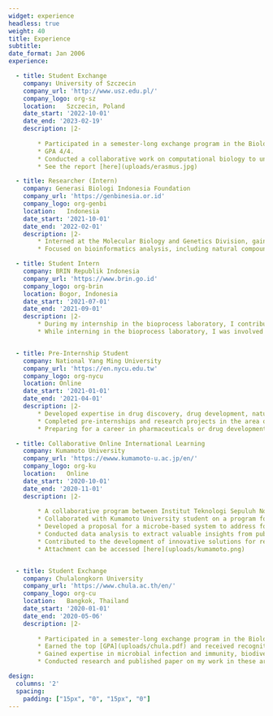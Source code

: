 ```yaml
---
widget: experience
headless: true
weight: 40
title: Experience
subtitle:
date_format: Jan 2006
experience:

  - title: Student Exchange
    company: University of Szczecin
    company_url: 'http://www.usz.edu.pl/'
    company_logo: org-sz
    location:   Szczecin, Poland
    date_start: '2022-10-01'
    date_end: '2023-02-19'
    description: |2-
        
        * Participated in a semester-long exchange program in the Biology Department under the **Erasmus+ Scholarship**.
        * GPA 4/4.
        * Conducted a collaborative work on computational biology to understand more about miRNA application as a biomarker, see the [publication](https://edodanilyan.com/publication/mirna/).
        * See the report [here](uploads/erasmus.jpg)

  - title: Researcher (Intern)
    company: Generasi Biologi Indonesia Foundation
    company_url: 'https://genbinesia.or.id'
    company_logo: org-genbi
    location:   Indonesia
    date_start: '2021-10-01'
    date_end: '2022-02-01'
    description: |2-
        * Interned at the Molecular Biology and Genetics Division, gaining experience in bioinformatics analysis, including natural compound modeling and molecular docking.
        * Focused on bioinformatics analysis, including natural compound modeling and molecular docking.

  - title: Student Intern
    company: BRIN Republik Indonesia
    company_url: 'https://www.brin.go.id'
    company_logo: org-brin
    location: Bogor, Indonesia
    date_start: '2021-07-01'
    date_end: '2021-09-01'
    description: |2-
        * During my internship in the bioprocess laboratory, I contributed to the evaluation of microalgae growth medium of Coellastrella sp. and presented the findings through data visualization.
        * While interning in the bioprocess laboratory, I was involved in international competition and became a semi-finalist in the APEC YES Challenge.


  - title: Pre-Internship Student
    company: National Yang Ming University
    company_url: 'https://en.nycu.edu.tw'
    company_logo: org-nycu
    location: Online
    date_start: '2021-01-01'
    date_end: '2021-04-01'
    description: |2-
        * Developed expertise in drug discovery, drug development, natural product exploration, and computational studies on molecular docking and molecular dynamics.
        * Completed pre-internships and research projects in the area of natural product exploration.
        * Preparing for a career in pharmaceuticals or drug development, where I hope to use my knowledge and skills to contribute to the development of new and effective treatments for diseases.

  - title: Collaborative Online International Learning
    company: Kumamoto University
    company_url: 'https://ewww.kumamoto-u.ac.jp/en/'
    company_logo: org-ku
    location:   Online
    date_start: '2020-10-01'
    date_end: '2020-11-01'
    description: |2-
        
        * A collaborative program between Institut Teknologi Sepuluh Nopember and Kumamoto University
        * Collaborated with Kumamoto University student on a program focused on biomass utilization as a renewable energy source.
        * Developed a proposal for a microbe-based system to address food waste issue in Surabaya.
        * Conducted data analysis to extract valuable insights from public waste data.
        * Contributed to the development of innovative solutions for renewable energy and waste management.
        * Attachment can be accessed [here](uploads/kumamoto.png)


  - title: Student Exchange
    company: Chulalongkorn University
    company_url: 'https://www.chula.ac.th/en/'
    company_logo: org-cu
    location:   Bangkok, Thailand
    date_start: '2020-01-01'
    date_end: '2020-05-06'
    description: |2-
        
        * Participated in a semester-long exchange program in the Biology Department under the **ASEAN & NON-ASEAN Scholarship**.
        * Earned the top [GPA](uploads/chula.pdf) and received recognition for my outstanding work on my special project about biological control for _Michania mirachanta_ in Saraburi, Thailand, under the supervision of Prof. Chatchawan Chaisuekul.
        * Gained expertise in microbial infection and immunity, biodiversity, environmental science, and other key topics in biology.
        * Conducted research and published paper on my work in these areas.

design:
  columns: '2'
  spacing:
    padding: ["15px", "0", "15px", "0"]
---
```

